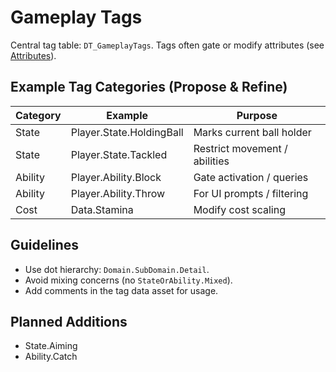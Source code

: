 # Gameplay Tags

Central tag table: `DT_GameplayTags`. Tags often gate or modify attributes (see [Attributes](attributes.md)).

## Example Tag Categories (Propose & Refine)
| Category | Example | Purpose |
|----------|---------|---------|
| State | Player.State.HoldingBall | Marks current ball holder |
| State | Player.State.Tackled | Restrict movement / abilities |
| Ability | Player.Ability.Block | Gate activation / queries |
| Ability | Player.Ability.Throw | For UI prompts / filtering |
| Cost | Data.Stamina | Modify cost scaling |

## Guidelines
- Use dot hierarchy: `Domain.SubDomain.Detail`.
- Avoid mixing concerns (no `StateOrAbility.Mixed`).
- Add comments in the tag data asset for usage.

## Planned Additions
- State.Aiming
- Ability.Catch
